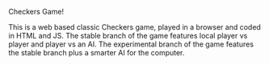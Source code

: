 Checkers Game!

This is a web based classic Checkers game, played in a browser and coded in HTML and JS.
The stable branch of the game features local player vs player and player vs an AI.
The experimental branch of the game features the stable branch plus a smarter AI for the computer.

